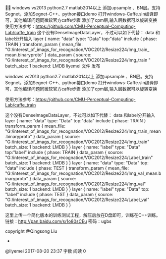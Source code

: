 
   


windows vs2013 python2.7 matlab2014以上
添加upsample 、BN层。支持Segnet，添加Segnet-C++、python接口demo
打开windows-Caffe.sln编译即可，其他编译问题同微软官方caffe步骤
添加了cpm层,输入层数据可以旋转变换
使用方法参考：https://github.com/CMU-Perceptual-Computing-Lab/caffe_train
这个没有DenseImageDataLayer，不过可以如下代替：
data 和label分开输入
layer {
  name: "data"
  type: "Data"
  top:"data"
  include {
    phase: TRAIN
  }
  transform_param {
mean_file: "G:/interest_of_imags_for_recognation/VOC2012/Resize224/Img_train_
mean.binaryproto"
  }
  data_param {
    source: "G:/interest_of_imags_for_recognation/VOC2012/Resize224/Img_train
"
    batch_size: 1
    backend: LMDB
liyemei     文件    发布       
    
windows vs2013 python2.7 matlab2014以上 
添加upsample 、BN层。支持Segnet，添加Segnet-C++、python接口demo 
打开windows-Caffe.sln编译即可，其他编译问题同微软官方caffe步骤 
添加了cpm层,输入层数据可以旋转变换

使用方法参考：https://github.com/CMU-Perceptual-Computing-Lab/caffe_train

这个没有DenseImageDataLayer，不过可以如下代替： 
data 和label分开输入 
layer { 
name: "data" 
type: "Data" 
top:"data" 
include { 
phase: TRAIN 
} 
transform_param { 
mean_file: "G:/interest_of_imags_for_recognation/VOC2012/Resize224/Img_train_mean.binaryproto" 
} 
data_param { 
source: "G:/interest_of_imags_for_recognation/VOC2012/Resize224/Img_train" 
batch_size: 1 
backend: LMDB 
} 
} 
layer { 
name: "label" 
type: "Data" 
top:"label" 
include { 
phase: TRAIN 
} 
data_param { 
source: "G:/interest_of_imags_for_recognation/VOC2012/Resize224/Label_train" 
batch_size: 1 
backend: LMDB 
} 
} 
layer { 
name: "data" 
type: "Data" 
top: "data" 
include { 
phase: TEST 
} 
transform_param { 
mean_file: "G:/interest_of_imags_for_recognation/VOC2012/Resize224/Img_val_mean.binaryproto" 
} 
data_param { 
source: "G:/interest_of_imags_for_recognation/VOC2012/Resize224/Img_val" 
batch_size: 1 
backend: LMDB 
} 
} 
layer { 
name: "label" 
type: "Data" 
top: "label" 
include { 
phase: TEST 
} 
data_param { 
source: "G:/interest_of_imags_for_recognation/VOC2012/Resize224/Label_val" 
batch_size: 1 
backend: LMDB 
} 
}

这里上传一个简化版本的训练测试工程，解压后放在D盘即可，训练在C++训练。 
链接：http://pan.baidu.com/s/1o80sCEu 密码：ugbs

copyright @Qingsong Liu

+
@liyemei 2017-08-20 23:37 字数 阅读 0


